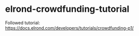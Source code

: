 # elrond-crowdfunding-tutorial

Followed tutorial: https://docs.elrond.com/developers/tutorials/crowdfunding-p1/
